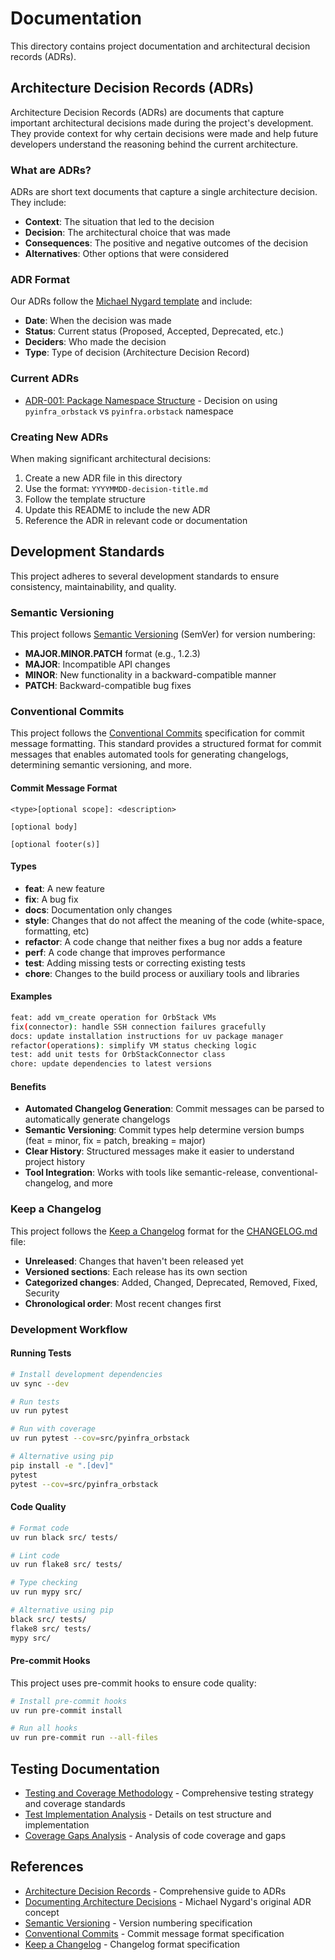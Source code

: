 # Documentation

This directory contains project documentation and architectural decision records (ADRs).

## Architecture Decision Records (ADRs)

Architecture Decision Records (ADRs) are documents that capture important architectural decisions made during the project's development. They provide context for why certain decisions were made and help future developers understand the reasoning behind the current architecture.

### What are ADRs?

ADRs are short text documents that capture a single architecture decision. They include:

- **Context**: The situation that led to the decision
- **Decision**: The architectural choice that was made
- **Consequences**: The positive and negative outcomes of the decision
- **Alternatives**: Other options that were considered

### ADR Format

Our ADRs follow the [Michael Nygard template](https://github.com/joelparkerhenderson/architecture-decision-record#decision-record-template-by-michael-nygard) and include:

- **Date**: When the decision was made
- **Status**: Current status (Proposed, Accepted, Deprecated, etc.)
- **Deciders**: Who made the decision
- **Type**: Type of decision (Architecture Decision Record)

### Current ADRs

- [ADR-001: Package Namespace Structure](20250116-package-namespace-structure.md) - Decision on using `pyinfra_orbstack` vs `pyinfra.orbstack` namespace

### Creating New ADRs

When making significant architectural decisions:

1. Create a new ADR file in this directory
2. Use the format: `YYYYMMDD-decision-title.md`
3. Follow the template structure
4. Update this README to include the new ADR
5. Reference the ADR in relevant code or documentation

## Development Standards

This project adheres to several development standards to ensure consistency, maintainability, and quality.

### Semantic Versioning

This project follows [Semantic Versioning](https://semver.org/spec/v2.0.0.html) (SemVer) for version numbering:

- **MAJOR.MINOR.PATCH** format (e.g., 1.2.3)
- **MAJOR**: Incompatible API changes
- **MINOR**: New functionality in a backward-compatible manner
- **PATCH**: Backward-compatible bug fixes

### Conventional Commits

This project follows the [Conventional Commits](https://www.conventionalcommits.org/) specification for commit message formatting. This standard provides a structured format for commit messages that enables automated tools for generating changelogs, determining semantic versioning, and more.

#### Commit Message Format

```plain
<type>[optional scope]: <description>

[optional body]

[optional footer(s)]
```

#### Types

- **feat**: A new feature
- **fix**: A bug fix
- **docs**: Documentation only changes
- **style**: Changes that do not affect the meaning of the code (white-space, formatting, etc)
- **refactor**: A code change that neither fixes a bug nor adds a feature
- **perf**: A code change that improves performance
- **test**: Adding missing tests or correcting existing tests
- **chore**: Changes to the build process or auxiliary tools and libraries

#### Examples

```bash
feat: add vm_create operation for OrbStack VMs
fix(connector): handle SSH connection failures gracefully
docs: update installation instructions for uv package manager
refactor(operations): simplify VM status checking logic
test: add unit tests for OrbStackConnector class
chore: update dependencies to latest versions
```

#### Benefits

- **Automated Changelog Generation**: Commit messages can be parsed to automatically generate changelogs
- **Semantic Versioning**: Commit types help determine version bumps (feat = minor, fix = patch, breaking = major)
- **Clear History**: Structured messages make it easier to understand project history
- **Tool Integration**: Works with tools like semantic-release, conventional-changelog, and more

### Keep a Changelog

This project follows the [Keep a Changelog](https://keepachangelog.com/en/1.0.0/) format for the [CHANGELOG.md](../CHANGELOG.md) file:

- **Unreleased**: Changes that haven't been released yet
- **Versioned sections**: Each release has its own section
- **Categorized changes**: Added, Changed, Deprecated, Removed, Fixed, Security
- **Chronological order**: Most recent changes first

### Development Workflow

#### Running Tests

```bash
# Install development dependencies
uv sync --dev

# Run tests
uv run pytest

# Run with coverage
uv run pytest --cov=src/pyinfra_orbstack

# Alternative using pip
pip install -e ".[dev]"
pytest
pytest --cov=src/pyinfra_orbstack
```

#### Code Quality

```bash
# Format code
uv run black src/ tests/

# Lint code
uv run flake8 src/ tests/

# Type checking
uv run mypy src/

# Alternative using pip
black src/ tests/
flake8 src/ tests/
mypy src/
```

#### Pre-commit Hooks

This project uses pre-commit hooks to ensure code quality:

```bash
# Install pre-commit hooks
uv run pre-commit install

# Run all hooks
uv run pre-commit run --all-files
```

## Testing Documentation

- [Testing and Coverage Methodology](testing-and-coverage-methodology.md) - Comprehensive testing strategy and coverage standards
- [Test Implementation Analysis](test-implementation-analysis.md) - Details on test structure and implementation
- [Coverage Gaps Analysis](coverage-gaps-analysis.md) - Analysis of code coverage and gaps

## References

- [Architecture Decision Records](https://github.com/joelparkerhenderson/architecture-decision-record) - Comprehensive guide to ADRs
- [Documenting Architecture Decisions](https://cognitect.com/blog/2011/11/15/documenting-architecture-decisions) - Michael Nygard's original ADR concept
- [Semantic Versioning](https://semver.org/spec/v2.0.0.html) - Version numbering specification
- [Conventional Commits](https://www.conventionalcommits.org/) - Commit message format specification
- [Keep a Changelog](https://keepachangelog.com/en/1.0.0/) - Changelog format specification
